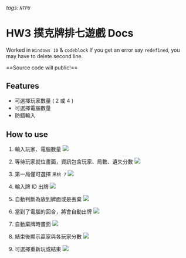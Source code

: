 ###### tags: `NTPU`

# HW3 撲克牌排七遊戲 Docs

Worked in `Windows 10` & `codeblock`
If you get an error say `redefined`, you may have to delete second line.

==Source code will public!==

## Features

- 可選擇玩家數量 ( 2 或 4 )
- 可選擇電腦數量
- 防錯輸入

## How to use

1. 輸入玩家、電腦數量
![](https://i.imgur.com/RRKFQgs.png)

2. 等待玩家就位畫面，資訊包含玩家、局數、遺失分數
![](https://i.imgur.com/JM1bj1s.png)

3. 第一局僅可選擇 `黑桃 7`
![](https://i.imgur.com/f4jbAjn.png)

4. 輸入牌 ID 出牌
![](https://i.imgur.com/BSE7Rnk.png)

5. 自動判斷為放到牌面或是丟棄
![](https://i.imgur.com/neOgR8t.png)

6. 當到了電腦的回合，將會自動出牌
![](https://i.imgur.com/QAgHQRz.png)

7. 自動棄牌時畫面
![](https://i.imgur.com/2hJeJpl.png)

8. 結束後顯示贏家與各玩家分數
![](https://i.imgur.com/gG1BmQu.png)

9. 可選擇重新玩或結束
![](https://i.imgur.com/OxRKshm.png)